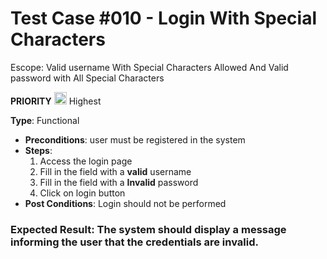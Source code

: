 # Test Case #010 - Login With Special Characters 
Escope: Valid username With Special Characters Allowed And Valid password with All Special Characters

 **PRIORITY** <img src="https://i.postimg.cc/y6bMbpH8/ta2.png" width="20"/> Highest

**Type**: Functional
- **Preconditions**: user must be registered in the system
- **Steps**:
  1. Access the login page
  2. Fill in the field with a **valid** username
  3. Fill in the field with a **Invalid** password
  4. Click on login button
- **Post Conditions**: Login should not be performed

### **Expected Result**: The system should display a message informing the user that the credentials are invalid.